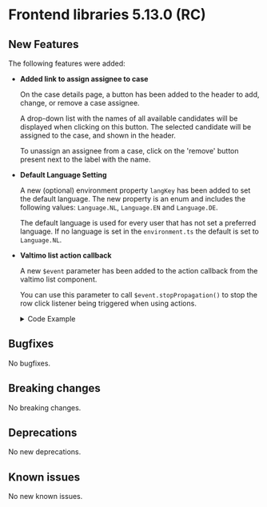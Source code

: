 # Frontend libraries 5.13.0 (RC)

## New Features

The following features were added:

* **Added link to assign assignee to case**

  On the case details page, a button has been added to the header to add, change, or remove a case assignee.
  
  A drop-down list with the names of all available candidates will be displayed when clicking on this button. The 
  selected candidate will be assigned to the case, and shown in the header.
  
  To unassign an assignee from a case, click on the 'remove' button present next to the label with the name.

* **Default Language Setting**

  A new (optional) environment property `langKey` has been added to set the default language. The new property is an enum and includes the following values: `Language.NL`, `Language.EN` and `Language.DE`.

  The default language is used for every user that has not set a preferred language. If no language is set in the `environment.ts` the default is set to `Language.NL`.

* **Valtimo list action callback**

  A new `$event` parameter has been added to the action callback from the valtimo list component. 

  You can use this parameter to call `$event.stopPropagation()` to stop the row click listener being triggered when using actions.

  <details>
    <summary>Code Example</summary>

    Imagine that you have a `<valtimo-list>` set up like this to display orders.

    ```angular2html
    <valtimo-list
        [items]="orders"
        [fields]="ordersFields"
        (rowClicked)="orderClick($event)"
        [actions] = "ordersActions"
    ></valtimo-list>
    ```
  
    In the controller, you should have something like this

    ```typescript
    public ordersActions: any[] = [{
        "columnName": "Delete",
        "iconClass": "icon mdi mdi-close",
        "callback": this.deleteOrder
    }]
  
    public orderClick(order) {
        this.router.navigateByUrl("/dossiers/"+order.definitionId.name+"/document/"+order.id+"/summary");
    }

    public deleteOrder(row: any) {
        this.deleteService().showDeleteConfirmation(row);
    }
    ``` 
  
    This will not work, because when you press the `"Delete"` action, it will not only trigger the `deleteOrder` method, but afterwards will also trigger the `orderClick` method. 
    This means that you will navigate to the case, while you were trying to delete it.
  
    To get around this, we can now use the extra `$event` parameter to call `$event.stopPropagation()` in the action callback. This will prevent any other click listeners from being triggered, including the `orderClick` method.
  
    ```typescript
    public deleteOrder(row: any, $event: MouseEvent) {
        this.deleteService().showDeleteConfirmation(row);
        $event.stopPropagation(); 
    }
    ```
  </details>

## Bugfixes

No bugfixes.

## Breaking changes

No breaking changes.

## Deprecations

No new deprecations.

## Known issues

No new known issues.
